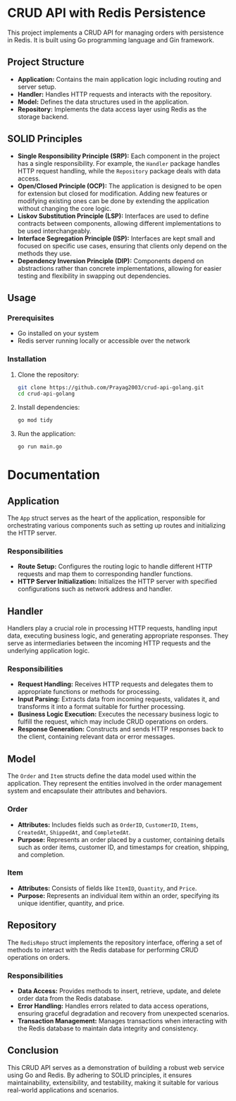# CRUD API with Redis Persistence

This project implements a CRUD API for managing orders with persistence in Redis. It is built using Go programming language and Gin framework.

## Project Structure

- **Application:** Contains the main application logic including routing and server setup.
- **Handler:** Handles HTTP requests and interacts with the repository.
- **Model:** Defines the data structures used in the application.
- **Repository:** Implements the data access layer using Redis as the storage backend.

## SOLID Principles

- **Single Responsibility Principle (SRP):** Each component in the project has a single responsibility. For example, the `Handler` package handles HTTP request handling, while the `Repository` package deals with data access.
- **Open/Closed Principle (OCP):** The application is designed to be open for extension but closed for modification. Adding new features or modifying existing ones can be done by extending the application without changing the core logic.
- **Liskov Substitution Principle (LSP):** Interfaces are used to define contracts between components, allowing different implementations to be used interchangeably.
- **Interface Segregation Principle (ISP):** Interfaces are kept small and focused on specific use cases, ensuring that clients only depend on the methods they use.
- **Dependency Inversion Principle (DIP):** Components depend on abstractions rather than concrete implementations, allowing for easier testing and flexibility in swapping out dependencies.

## Usage

### Prerequisites

- Go installed on your system
- Redis server running locally or accessible over the network

### Installation

1. Clone the repository:
   ```bash
   git clone https://github.com/Prayag2003/crud-api-golang.git
   cd crud-api-golang
   ```
2. Install dependencies:
   ```bash
   go mod tidy
   ```
3. Run the application:
   ```bash
   go run main.go
   ```

# Documentation

## Application

The `App` struct serves as the heart of the application, responsible for orchestrating various components such as setting up routes and initializing the HTTP server.

### Responsibilities
- **Route Setup:** Configures the routing logic to handle different HTTP requests and map them to corresponding handler functions.
- **HTTP Server Initialization:** Initializes the HTTP server with specified configurations such as network address and handler.

## Handler

Handlers play a crucial role in processing HTTP requests, handling input data, executing business logic, and generating appropriate responses. They serve as intermediaries between the incoming HTTP requests and the underlying application logic.

### Responsibilities
- **Request Handling:** Receives HTTP requests and delegates them to appropriate functions or methods for processing.
- **Input Parsing:** Extracts data from incoming requests, validates it, and transforms it into a format suitable for further processing.
- **Business Logic Execution:** Executes the necessary business logic to fulfill the request, which may include CRUD operations on orders.
- **Response Generation:** Constructs and sends HTTP responses back to the client, containing relevant data or error messages.

## Model

The `Order` and `Item` structs define the data model used within the application. They represent the entities involved in the order management system and encapsulate their attributes and behaviors.

### Order
- **Attributes:** Includes fields such as `OrderID`, `CustomerID`, `Items`, `CreatedAt`, `ShippedAt`, and `CompletedAt`.
- **Purpose:** Represents an order placed by a customer, containing details such as order items, customer ID, and timestamps for creation, shipping, and completion.

### Item
- **Attributes:** Consists of fields like `ItemID`, `Quantity`, and `Price`.
- **Purpose:** Represents an individual item within an order, specifying its unique identifier, quantity, and price.

## Repository

The `RedisRepo` struct implements the repository interface, offering a set of methods to interact with the Redis database for performing CRUD operations on orders.

### Responsibilities
- **Data Access:** Provides methods to insert, retrieve, update, and delete order data from the Redis database.
- **Error Handling:** Handles errors related to data access operations, ensuring graceful degradation and recovery from unexpected scenarios.
- **Transaction Management:** Manages transactions when interacting with the Redis database to maintain data integrity and consistency.

## Conclusion

This CRUD API serves as a demonstration of building a robust web service using Go and Redis. By adhering to SOLID principles, it ensures maintainability, extensibility, and testability, making it suitable for various real-world applications and scenarios.
